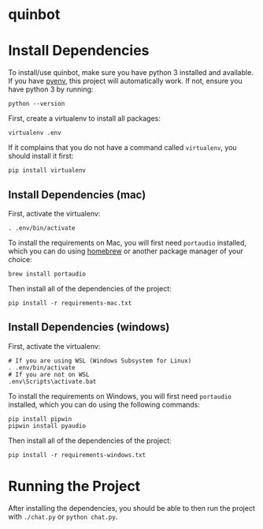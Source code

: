 # quinbot

# Install Dependencies

To install/use quinbot, make sure you have python 3 installed and available. If you have
[pyenv](https://github.com/pyenv/pyenv), this project will automatically work. If not,
ensure you have python 3 by running:

```
python --version
```

First, create a virtualenv to install all packages:

```
virtualenv .env
```

If it complains that you do not have a command called `virtualenv`, you should
install it first:

```
pip install virtualenv
```

## Install Dependencies (mac)

First, activate the virtualenv:

```
. .env/bin/activate
```

To install the requirements on Mac, you will first need `portaudio` installed, which you
can do using [homebrew](https://brew.sh/) or another package manager of your choice:

```
brew install portaudio
```

Then install all of the dependencies of the project:

```
pip install -r requirements-mac.txt
```

## Install Dependencies (windows)

First, activate the virtualenv:

```
# If you are using WSL (Windows Subsystem for Linux)
. .env/bin/activate
# If you are not on WSL
.env\Scripts\activate.bat
```

To install the requirements on Windows, you will first need `portaudio` installed, which
you can do using the following commands:

```
pip install pipwin
pipwin install pyaudio
```

Then install all of the dependencies of the project:

```
pip install -r requirements-windows.txt
```

# Running the Project

After installing the dependencies, you should be able to then run the project with
`./chat.py` or `python chat.py`.
